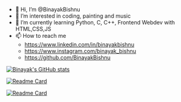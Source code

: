 - 👋 Hi, I’m @BinayakBishnu
- 👀 I’m interested in coding, painting and music
- 🌱 I’m currently learning Python, C, C++, Frontend Webdev with HTML,CSS,JS
- 📫 How to reach me 
  - https://www.linkedin.com/in/binayakbishnu
  - https://www.instagram.com/binayak_bishnu
  - https://github.com/BinayakBishnu

[![Binayak's GitHub stats](https://github-readme-stats.vercel.app/api?username=binayakbishnu&count_private=true&show_icons=true&theme=dark)](https://github.com/binayakbishnu/)

[![Readme Card](https://github-readme-stats.vercel.app/api/pin/?username=binayakbishnu&repo=travelapp_project)](https://github.com/binayakbishnu/travelapp_project)

[![Readme Card](https://github-readme-stats.vercel.app/api/pin/?username=binayakbishnu&repo=web_profile&show_owner=binayakbishnu)](https://github.com/anuraghazra/web_profile)


<!---
BinayakBishnu/BinayakBishnu is a ✨ special ✨ repository because its `README.md` (this file) appears on your GitHub profile.
You can click the Preview link to take a look at your changes.
--->
